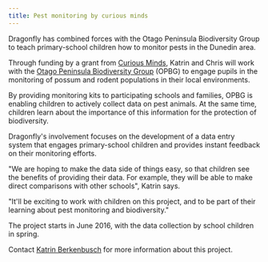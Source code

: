 ```yaml
---
title: Pest monitoring by curious minds
---
```

 Dragonfly has combined forces with the Otago Peninsula Biodiversity Group to teach primary-school children how to monitor pests in the Dunedin area.

<!--more-->
Through funding by a grant from [Curious Minds]( http://www.curiousminds.nz/stories/person/21/tracking-small-feet-on-the-ground), 
Katrin and Chris will work with the [Otago Peninsula Biodiversity Group](http://www.pestfreepeninsula.org.nz) (OPBG) to
engage pupils in the monitoring of possum and rodent populations in their local environments.

By providing monitoring kits to participating schools and families, OPBG is enabling children
to actively collect data on pest animals.  At the same time, children learn about the importance
of this information for the protection of biodiversity.

Dragonfly's involvement focuses on the development of a data entry system that
engages primary-school children and provides instant feedback on their
monitoring efforts.

"We are hoping to make the data side of things easy, so that children
see the benefits of providing their data.  For example, they will be able to
make direct comparisons with other schools", Katrin says.

"It'll be exciting to work with children on this project, and to be part of
their learning about pest monitoring and biodiversity."

The project starts in June 2016, with the data collection by school children in
spring.

Contact [Katrin Berkenbusch](/people/berkenbusch-katrin.html) for more information about this project.
